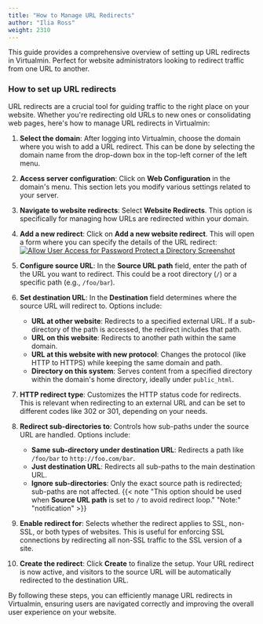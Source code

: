 ```yaml
---
title: "How to Manage URL Redirects"
author: "Ilia Ross"
weight: 2310
---
```

This guide provides a comprehensive overview of setting up URL redirects in Virtualmin. Perfect for website administrators looking to redirect traffic from one URL to another.

### How to set up URL redirects

URL redirects are a crucial tool for guiding traffic to the right place on your website. Whether you're redirecting old URLs to new ones or consolidating web pages, here's how to manage URL redirects in Virtualmin:

1. **Select the domain**: After logging into Virtualmin, choose the domain where you wish to add a URL redirect. This can be done by selecting the domain name from the drop-down box in the top-left corner of the left menu.

2. **Access server configuration**: Click on **Web Configuration** in the domain's menu. This section lets you modify various settings related to your server.

3. **Navigate to website redirects**: Select **Website Redirects**. This option is specifically for managing how URLs are redirected within your domain.

4. **Add a new redirect**: Click on **Add a new website redirect**. This will open a form where you can specify the details of the URL redirect:
    [![](/images/docs/screenshots/tutorials/step-by-step/light/create-website-redirect.png "Allow User Access for Password Protect a Directory Screenshot")](/images/docs/screenshots/tutorials/step-by-step/light/create-website-redirect.png)

5. **Configure source URL**: In the **Source URL path** field, enter the path of the URL you want to redirect. This could be a root directory (`/`) or a specific path (e.g., `/foo/bar`).

6. **Set destination URL**: In the **Destination** field determines where the source URL will redirect to. Options include:
   - **URL at other website**: Redirects to a specified external URL. If a sub-directory of the path is accessed, the redirect includes that path.
   - **URL on this website**: Redirects to another path within the same domain.
   - **URL at this website with new protocol**: Changes the protocol (like HTTP to HTTPS) while keeping the same domain and path.
   - **Directory on this system**: Serves content from a specified directory within the domain's home directory, ideally under `public_html`.

7. **HTTP redirect type**: Customizes the HTTP status code for redirects. This is relevant when redirecting to an external URL and can be set to different codes like 302 or 301, depending on your needs.

8. **Redirect sub-directories to**: Controls how sub-paths under the source URL are handled. Options include:
   - **Same sub-directory under destination URL**: Redirects a path like `/foo/bar` to `http://foo.com/bar`.
   - **Just destination URL**: Redirects all sub-paths to the main destination URL.
   - **Ignore sub-directories**: Only the exact source path is redirected; sub-paths are not affected.
   {{< note "This option should be used when **Source URL path** is set to `/` to avoid redirect loop." "Note:" "notification" >}}

9. **Enable redirect for**: Selects whether the redirect applies to SSL, non-SSL, or both types of websites. This is useful for enforcing SSL connections by redirecting all non-SSL traffic to the SSL version of a site.

10. **Create the redirect**: Click **Create** to finalize the setup. Your URL redirect is now active, and visitors to the source URL will be automatically redirected to the destination URL.

By following these steps, you can efficiently manage URL redirects in Virtualmin, ensuring users are navigated correctly and improving the overall user experience on your website.
